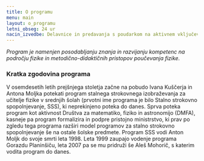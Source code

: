 ```yaml
---
title: O programu
menu: main
layout: o_programu
letni_obseg: 24 ur
nacin_izvedbe: Delavnice in predavanja s poudarkom na aktivnem vključevanju vseh udeležencev. Program tipično obsega 6 srečanj, ki so razporejena v obdobju od oktobra do maja.
---
```


*Program je namenjen posodabljanju znanja in razvijanju kompetenc na področju fizike in metodično-didaktičnih pristopov poučevanja fizike.*

### Kratka zgodovina programa
V osemdesetih letih prejšnjega stoletja začne na pobudo Ivana Kuščerja in Antona Moljka potekati program stalnega strokovnega izobraževanja  za učitelje fizike v srednjih šolah (prvotni ime programa je bilo Stalno strokovno spopolnjevanje, SSS), ki neprekinjeno poteka do danes. Sprva poteka program kot aktivnost Društva za matematiko, fiziko in astronomijo (DMFA), kasneje pa program formalizira in podpre pristojno ministrstvo, ki prav po zgledu tega programa razširi model programov za stalno strokovno spopolnjevanje še na ostale šolske predmete. Program SSS vodi Anton Moljk do svoje smrti leta 1998. Leta 1999 zaupajo vodenje programa Gorazdu Planinšiču, leta 2007 pa se mu pridruži še Aleš Mohorič, s katerim vodita program do danes.